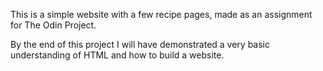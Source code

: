 This is a simple website with a few recipe pages, made as an assignment for The Odin Project.

By the end of this project I will have demonstrated a very basic understanding
of HTML and how to build a website.
